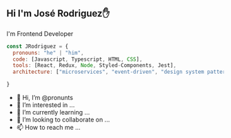 <h2>Hi I'm José Rodriguez✋</h2>
<p>I'm Frontend Developer</p>

```javascript
const JRodriguez = {
  pronouns: "he" | "him",
  code: [Javascript, Typescript, HTML, CSS],
  tools: [React, Redux, Node, Styled-Components, Jest],
  architecture: ["microservices", "event-driven", "design system pattern"],

}
```


- 👋 Hi, I’m @pronunts
- 👀 I’m interested in ...
- 🌱 I’m currently learning ...
- 💞️ I’m looking to collaborate on ...
- 📫 How to reach me ...

<!---
pronunts/pronunts is a ✨ special ✨ repository because its `README.md` (this file) appears on your GitHub profile.
You can click the Preview link to take a look at your changes.
--->

